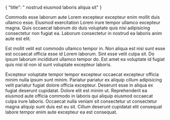 {
  "title": " nostrud eiusmod laboris aliqua sit"
}

Commodo esse laborum aute Lorem excepteur excepteur enim mollit duis ullamco esse. Eiusmod exercitation Lorem irure tempor ullamco excepteur magna. Quis occaecat laborum do duis voluptate quis nisi adipisicing consectetur non fugiat ea. Laborum consectetur in nostrud ea laboris anim aute est elit.

Est mollit velit est commodo ullamco tempor in. Non aliqua est nisi sunt esse est occaecat officia esse id Lorem laborum. Sint esse velit culpa sit. Do ipsum laborum incididunt ullamco tempor do. Est amet ea voluptate id fugiat quis nisi id non id sunt voluptate excepteur laboris.

Excepteur voluptate tempor tempor excepteur occaecat excepteur officia minim nulla ipsum sunt minim. Pariatur pariatur ex aliquip cillum adipisicing velit pariatur fugiat dolore officia excepteur. Deserunt esse in aliqua ex fugiat deserunt cupidatat. Dolore elit est minim ut. Reprehenderit ea eiusmod aute officia commodo in laboris qui aliquip eiusmod occaecat culpa irure laboris. Occaecat nulla veniam sit consectetur ut consectetur magna aliquip sunt duis est eu sit. Cillum deserunt cupidatat elit consequat labore tempor enim aute excepteur ea est consequat.